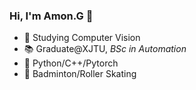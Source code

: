 ### Hi, I'm Amon.G 👋
- 📣 Studying Computer Vision
- 📚 Graduate@XJTU, _BSc in Automation_
- 📑 Python/C++/Pytorch
- 🏸 Badminton/Roller Skating 


